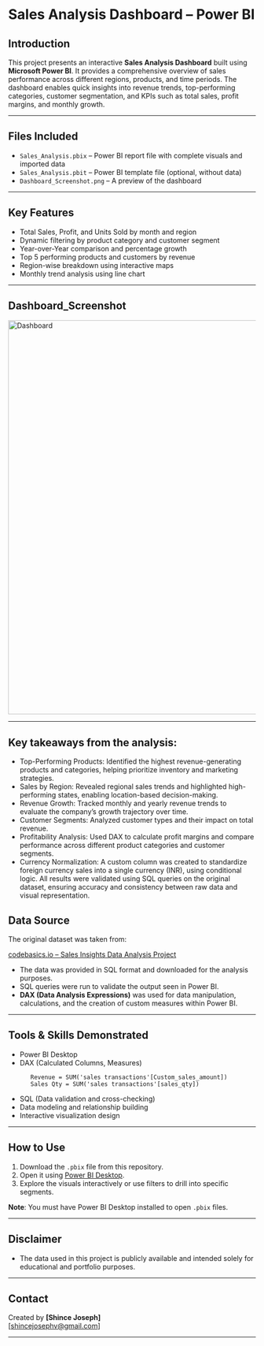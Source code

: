 

#  Sales Analysis Dashboard – Power BI

##  Introduction

This project presents an interactive **Sales Analysis Dashboard** built using **Microsoft Power BI**. It provides a comprehensive overview of sales performance across different regions, products, and time periods. The dashboard enables quick insights into revenue trends, top-performing categories, customer segmentation, and KPIs such as total sales, profit margins, and monthly growth.

---

##  Files Included

- `Sales_Analysis.pbix` – Power BI report file with complete visuals and imported data
- `Sales_Analysis.pbit` – Power BI template file (optional, without data)
- `Dashboard_Screenshot.png` – A preview of the dashboard


---

##  Key Features

- Total Sales, Profit, and Units Sold by month and region
- Dynamic filtering by product category and customer segment
- Year-over-Year comparison and percentage growth
- Top 5 performing products and customers by revenue
- Region-wise breakdown using interactive maps
- Monthly trend analysis using line chart

---

##  Dashboard_Screenshot
<img width="800" alt="Dashboard" src="https://github.com/user-attachments/assets/03f3e447-587a-43de-a015-0facbcae8696" />

---
## Key takeaways from the analysis:

- Top-Performing Products: Identified the highest revenue-generating products and categories, helping prioritize inventory and marketing strategies.
- Sales by Region: Revealed regional sales trends and highlighted high-performing states, enabling location-based decision-making.
- Revenue Growth: Tracked monthly and yearly revenue trends to evaluate the company’s growth trajectory over time.
- Customer Segments: Analyzed customer types and their impact on total revenue.
- Profitability Analysis: Used DAX to calculate profit margins and compare performance across different product categories and customer segments.
- Currency Normalization: A custom column was created to standardize foreign currency sales into a single currency (INR), using conditional logic.
All results were validated using SQL queries on the original dataset, ensuring accuracy and consistency between raw data and visual representation.

##  Data Source

The original dataset was taken from:

 [codebasics.io – Sales Insights Data Analysis Project](https://codebasics.io/resources/sales-insights-data-analysis-project)

- The data was provided in SQL format and downloaded for the analysis purposes.
- SQL queries were run to validate the output seen in Power BI.
- **DAX (Data Analysis Expressions)** was used for data manipulation, calculations, and the creation of custom measures within Power BI.

---

##  Tools & Skills Demonstrated

- Power BI Desktop  
- DAX (Calculated Columns, Measures)  
  ```
     Revenue = SUM('sales transactions'[Custom_sales_amount])
     Sales Qty = SUM('sales transactions'[sales_qty])
- SQL (Data validation and cross-checking)
- Data modeling and relationship building
- Interactive visualization design
---

##  How to Use

1. Download the `.pbix` file from this repository.
2. Open it using [Power BI Desktop](https://powerbi.microsoft.com/desktop/).
3. Explore the visuals interactively or use filters to drill into specific segments.

 **Note**: You must have Power BI Desktop installed to open `.pbix` files.

---

##  Disclaimer

- The data used in this project is publicly available and intended solely for educational and portfolio purposes.


---

## Contact

Created by **[Shince Joseph]**  
[shincejosephv@gmail.com] 

---

